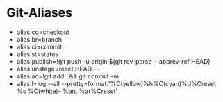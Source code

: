# Git-Aliases

- alias.co=checkout
- alias.br=branch
- alias.ci=commit
- alias.st=status
- alias.publish=!git push -u origin $(git rev-parse --abbrev-ref HEAD)
- alias.unstage=reset HEAD --
- alias.ac=!git add . && git commit -m
- alias.l=log --all --pretty=format:'%C(yellow)%h%C(cyan)%d%Creset %s %C(white)- %an, %ar%Creset'
